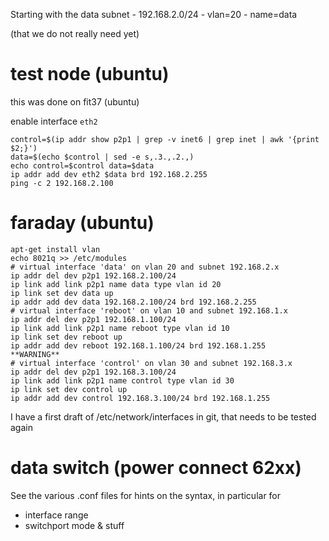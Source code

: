 Starting with the data subnet - 192.168.2.0/24 - vlan=20 - name=data

(that we do not really need yet)

# test node (ubuntu)

this was done on fit37 (ubuntu)

enable interface `eth2`

    control=$(ip addr show p2p1 | grep -v inet6 | grep inet | awk '{print $2;}')
    data=$(echo $control | sed -e s,.3.,.2.,)
    echo control=$control data=$data
    ip addr add dev eth2 $data brd 192.168.2.255
    ping -c 2 192.168.2.100
 
# faraday (ubuntu)

    apt-get install vlan
    echo 8021q >> /etc/modules
    # virtual interface 'data' on vlan 20 and subnet 192.168.2.x
    ip addr del dev p2p1 192.168.2.100/24
    ip link add link p2p1 name data type vlan id 20
    ip link set dev data up
    ip addr add dev data 192.168.2.100/24 brd 192.168.2.255    
    # virtual interface 'reboot' on vlan 10 and subnet 192.168.1.x
    ip addr del dev p2p1 192.168.1.100/24
    ip link add link p2p1 name reboot type vlan id 10
    ip link set dev reboot up
    ip addr add dev reboot 192.168.1.100/24 brd 192.168.1.255    
	**WARNING**
    # virtual interface 'control' on vlan 30 and subnet 192.168.3.x
    ip addr del dev p2p1 192.168.3.100/24
    ip link add link p2p1 name control type vlan id 30
    ip link set dev control up
    ip addr add dev control 192.168.3.100/24 brd 192.168.1.255    

I have a first draft of /etc/network/interfaces in git, that needs to be tested again

# data switch (power connect 62xx)

See the various .conf files for hints on the syntax, in particular for
* interface range
* switchport mode & stuff
